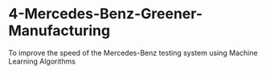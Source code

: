 # 4-Mercedes-Benz-Greener-Manufacturing
To improve the speed of the Mercedes-Benz testing system using Machine Learning Algorithms
